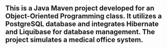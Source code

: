 ## This is a Java Maven project developed for an Object-Oriented Programming class. It utilizes a PostgreSQL database and integrates Hibernate and Liquibase for database management. The project simulates a medical office system.
